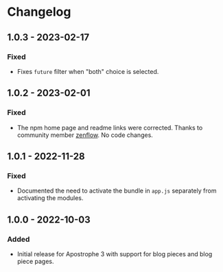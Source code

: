 # Changelog

## 1.0.3 - 2023-02-17

### Fixed

- Fixes `future` filter when "both" choice is selected.

## 1.0.2 - 2023-02-01

### Fixed

- The npm home page and readme links were corrected. Thanks to community member [zenflow](https://github.com/zenflow). No code changes.
  
## 1.0.1 - 2022-11-28

### Fixed

- Documented the need to activate the bundle in `app.js` separately from activating the modules.

## 1.0.0 - 2022-10-03

### Added

- Initial release for Apostrophe 3 with support for blog pieces and blog piece pages.
